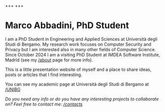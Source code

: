 +++
+++
# Marco Abbadini, PhD Student

I am a PhD Student in Engineering and Applied Sciences at Università degli Studi di Bergamo. My research work focuses on Computer Security and Privacy but I am interested also in many other fields of Computer Science. Since October 2024 I am a visiting PhD Student at IMDEA Software Institute, Madrid (see my [/about](/about) page for more info).

This is a little presentation website of myself and a place to share ideas, posts or articles that I find interesting.

You can see my academic page at Università degli Studi di Bergamo at [/UNIBG](https://cs.unibg.it/abbadini)

_Do you need any info or do you have any interesting projects to collaborate on? Feel free to contact me: [/contacts](/contacts)_
